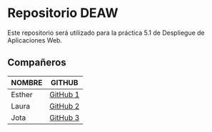 # Repositorio DEAW
Este repositorio será utilizado para la práctica 5.1 de Despliegue de Aplicaciones Web.

## Compañeros

| NOMBRE  | GITHUB                         |
|---------|--------------------------------|
| Esther  | [GitHub 1](https://github.com/usuario1) |
| Laura   | [GitHub 2](https://github.com/usuario2) |
| Jota    | [GitHub 3](https://github.com/usuario3) |
